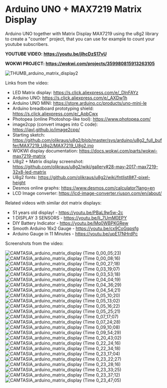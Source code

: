 # Arduino UNO + MAX7219 Matrix Display
Arduino UNO together with Matrix Display MAX7219 using the u8g2 library to create a "counter" project, that you can use for example to count your youtube subscribers. 

**YOUTUBE VIDEO: https://youtu.be/jlhcDzS17vU**

**WOKWI PROJECT: https://wokwi.com/projects/359980815913263105**

![THUMB_arduino_matrix_display2](https://user-images.githubusercontent.com/117754156/227168707-fdf8bac6-99a0-4da1-a262-c4594b052b1e.jpg)

Links from the video:
- LED Matrix display: https://s.click.aliexpress.com/e/_DlnFAYz
- Arduino UNO: https://s.click.aliexpress.com/e/_AXDw1h
- Arduino UNO MINI: https://store.arduino.cc/products/uno-mini-le
- Arduino breadboard prototyping shield: https://s.click.aliexpress.com/e/_ApbCwx
- Photopea (online Photoshop-like tool): https://www.photopea.com/
- image2cpp (convert images into C code): https://javl.github.io/image2cpp/
- Starting sketch: https://github.com/olikraus/u8g2/blob/master/sys/arduino/u8g2_full_buffer/MAX7219_U8g2/MAX7219_U8g2.ino
- WOKWI display documentation: https://docs.wokwi.com/parts/wokwi-max7219-matrix
- U8g2 + Matrix display screenshot: https://github.com/olikraus/u8g2/wiki/gallery#28-may-2017-max7219-32x8-led-matrix
- U8g2 fonts: https://github.com/olikraus/u8g2/wiki/fntlist8#7-pixel-height
- Desmos online graphs: https://www.desmos.com/calculator?lang=en
- LCD Image converter: https://lcd-image-converter.riuson.com/en/about/

Related videos with similar dot matrix displays:
- 51 years old display! - https://youtu.be/PBaL9w5w-2c
- 1 DISPLAY 3 SENSORS - https://youtu.be/lj_7UmM0EPY
- DIY Battery Indicator - https://youtu.be/Mq0WBPKGRew
- Smooth Arduino 16x2 Gauge - https://youtu.be/cx9CoGqpsfg
- Arduino Gauge in 11 Minutes - https://youtu.be/upE17NHrdPc

Screenshots from the video:

![CAMTASIA_arduino_matrix_display (Time 0_00_05;23)](https://user-images.githubusercontent.com/117754156/227168913-04934126-2cc7-4fa6-acb8-f51d9a11d4c4.jpg)
![CAMTASIA_arduino_matrix_display (Time 0_00_08;16)](https://user-images.githubusercontent.com/117754156/227168916-7e7044c3-e2a5-4a7b-87fc-47e398bea3ee.jpg)
![CAMTASIA_arduino_matrix_display (Time 0_00_27;18)](https://user-images.githubusercontent.com/117754156/227168917-43ab4c28-f548-4182-9291-17fa8944a699.jpg)
![CAMTASIA_arduino_matrix_display (Time 0_03_19;07)](https://user-images.githubusercontent.com/117754156/227168928-2c0ccdd2-599e-416b-932c-25ac47b5b416.jpg)
![CAMTASIA_arduino_matrix_display (Time 0_03_53;18)](https://user-images.githubusercontent.com/117754156/227168931-a02e3a4a-0e1d-45aa-9d62-ebc254f2c366.jpg)
![CAMTASIA_arduino_matrix_display (Time 0_04_04;19)](https://user-images.githubusercontent.com/117754156/227168932-97f29320-81dc-458e-a85d-ee44c90acede.jpg)
![CAMTASIA_arduino_matrix_display (Time 0_04_36;29)](https://user-images.githubusercontent.com/117754156/227168933-fcb34475-20f2-470d-adcb-1f5833aa2d49.jpg)
![CAMTASIA_arduino_matrix_display (Time 0_04_54;21)](https://user-images.githubusercontent.com/117754156/227168937-cf146942-e4f0-4781-b655-4d8d9281f741.jpg)
![CAMTASIA_arduino_matrix_display (Time 0_05_10;20)](https://user-images.githubusercontent.com/117754156/227168941-42ba5304-e835-458d-8d83-32fcdee6d707.jpg)
![CAMTASIA_arduino_matrix_display (Time 0_05_13;02)](https://user-images.githubusercontent.com/117754156/227168946-e1591446-cf50-43cd-bdbf-a7c2e9e6a2fd.jpg)
![CAMTASIA_arduino_matrix_display (Time 0_05_16;22)](https://user-images.githubusercontent.com/117754156/227168952-ea79a5c2-1825-4b59-a8f9-c9db0fd31006.jpg)
![CAMTASIA_arduino_matrix_display (Time 0_05_25;21)](https://user-images.githubusercontent.com/117754156/227168959-006ac6f4-c8cb-4085-8409-6e98dd6a59b2.jpg)
![CAMTASIA_arduino_matrix_display (Time 0_07_17;07)](https://user-images.githubusercontent.com/117754156/227168967-c169a5c5-a049-4a71-ab64-a325e76a4f62.jpg)
![CAMTASIA_arduino_matrix_display (Time 0_07_24;28)](https://user-images.githubusercontent.com/117754156/227168969-06ae175c-13d5-4538-a6fa-c84b1efc36a5.jpg)
![CAMTASIA_arduino_matrix_display (Time 0_09_10;08)](https://user-images.githubusercontent.com/117754156/227168973-b30f2e2a-df54-4530-8c89-b31bac999cb2.jpg)
![CAMTASIA_arduino_matrix_display (Time 0_09_54;29)](https://user-images.githubusercontent.com/117754156/227168980-55fd92b1-ab59-45e8-a773-b16dae79849d.jpg)
![CAMTASIA_arduino_matrix_display (Time 0_20_43;02)](https://user-images.githubusercontent.com/117754156/227168984-1e1b1412-f692-4f0e-8fa8-8878ba12c6ab.jpg)
![CAMTASIA_arduino_matrix_display (Time 0_22_24;16)](https://user-images.githubusercontent.com/117754156/227168988-f13a35fe-0b6c-4597-9521-274eb0d0da10.jpg)
![CAMTASIA_arduino_matrix_display (Time 0_22_34;18)](https://user-images.githubusercontent.com/117754156/227168992-a9b427dd-2861-4351-b3ac-1f5fc9f39ddc.jpg)
![CAMTASIA_arduino_matrix_display (Time 0_23_17;04)](https://user-images.githubusercontent.com/117754156/227168996-ff9d565e-eaa1-4556-8f32-1ccc00b7f9b0.jpg)
![CAMTASIA_arduino_matrix_display (Time 0_23_22;27)](https://user-images.githubusercontent.com/117754156/227168999-ccccd342-cd01-4ddb-8b76-7d722ebb6a56.jpg)
![CAMTASIA_arduino_matrix_display (Time 0_23_28;16)](https://user-images.githubusercontent.com/117754156/227169003-6ffe85ba-b682-46d9-a5b5-d51217a0c143.jpg)
![CAMTASIA_arduino_matrix_display (Time 0_23_33;25)](https://user-images.githubusercontent.com/117754156/227169008-e71e0e80-e072-4156-8ac7-be5f2c198ef0.jpg)
![CAMTASIA_arduino_matrix_display (Time 0_23_37;12)](https://user-images.githubusercontent.com/117754156/227169012-8e0a6a79-5666-46a7-a9ba-9560bf6826c1.jpg)
![CAMTASIA_arduino_matrix_display (Time 0_23_47;05)](https://user-images.githubusercontent.com/117754156/227169018-64a72285-1494-45de-bc97-95fe064f4b9b.jpg)
